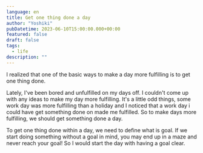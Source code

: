 ```yaml
---
language: en
title: Get one thing done a day
author: "Yoshiki"
pubDatetime: 2023-06-10T15:00:00.000+00:00
featured: false
draft: false
tags:
  - life
description: ""
---
```


I realized that one of the basic ways to make a day more fulfilling is to get one thing done.

Lately, I've been bored and unfulfilled on my days off. I couldn't come up with any ideas to make my day more fulfilling. It's a little odd things, some work day was more fulfilling than a holiday and I noticed that a work day i could have get something done on made me fulfilled. So to make days more fulfilling, we should get something done a day.

To get one thing done within a day, we need to define what is goal. If we start doing something without a goal in mind, you may end up in a maze and never reach your goal! So I would start the day with having a goal clear.
